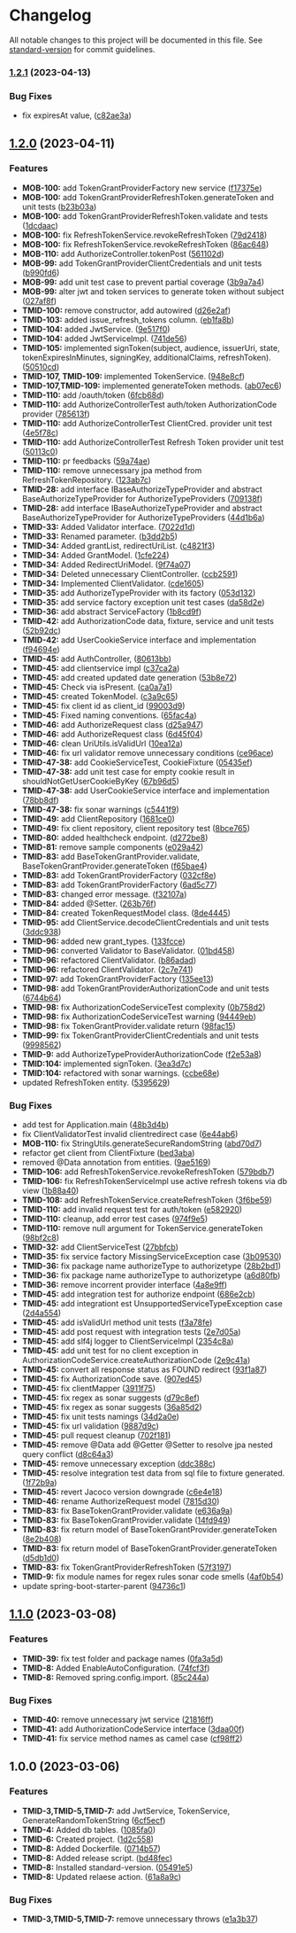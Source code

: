 # Changelog

All notable changes to this project will be documented in this file. See [standard-version](https://github.com/conventional-changelog/standard-version) for commit guidelines.

### [1.2.1](https://github.com/BrewInteractive/oauth-server/compare/v1.2.0...v1.2.1) (2023-04-13)


### Bug Fixes

* fix expiresAt value, ([c82ae3a](https://github.com/BrewInteractive/oauth-server/commit/c82ae3a243a9143ae3a42c513c50611f837b0115))

## [1.2.0](https://github.com/BrewInteractive/oauth-server/compare/v1.1.0...v1.2.0) (2023-04-11)


### Features

* **MOB-100:** add TokenGrantProviderFactory new service ([f17375e](https://github.com/BrewInteractive/oauth-server/commit/f17375e3c3f24fefa4f4a33050498d018d870a5f))
* **MOB-100:** add TokenGrantProviderRefreshToken.generateToken and unit tests ([b23b03a](https://github.com/BrewInteractive/oauth-server/commit/b23b03a378356ccbddfdd5f5f406ab41255b79a9))
* **MOB-100:** add TokenGrantProviderRefreshToken.validate and tests ([1dcdaac](https://github.com/BrewInteractive/oauth-server/commit/1dcdaac245a12a53b466d33756d60f1279b5724b))
* **MOB-100:** fix RefreshTokenService.revokeRefreshToken ([79d2418](https://github.com/BrewInteractive/oauth-server/commit/79d24183e4d09e4cfd56e4143fb8223482863be2))
* **MOB-100:** fix RefreshTokenService.revokeRefreshToken ([86ac648](https://github.com/BrewInteractive/oauth-server/commit/86ac648476247a616374fedc75db5ab0e848280b))
* **MOB-110:** add AuthorizeController.tokenPost ([561102d](https://github.com/BrewInteractive/oauth-server/commit/561102dfa2b8da9a7b3aee772490de4af40e9df1))
* **MOB-99:** add TokenGrantProviderClientCredentials and unit tests ([b990fd6](https://github.com/BrewInteractive/oauth-server/commit/b990fd67b00f6d19098f12c81b2e0613f6e03a7b))
* **MOB-99:** add unit test case to prevent partial coverage ([3b9a7a4](https://github.com/BrewInteractive/oauth-server/commit/3b9a7a4660d98d99b33fce3135c8379fdd8a9621))
* **MOB-99:** alter jwt and token services to generate token without subject ([027af8f](https://github.com/BrewInteractive/oauth-server/commit/027af8fd600c541633010b8a2871c02ffc560d13))
* **TMID-100:** remove constructor, add autowired ([d26e2af](https://github.com/BrewInteractive/oauth-server/commit/d26e2afa60634d7da30dd9029b4ffbd7d76fdb87))
* **TMID-103:** added issue_refresh_tokens column. ([eb1fa8b](https://github.com/BrewInteractive/oauth-server/commit/eb1fa8bdba1e6fe1833531608732f72c6010235f))
* **TMID-104:** added JwtService. ([9e517f0](https://github.com/BrewInteractive/oauth-server/commit/9e517f07070559d88979e75657e70d4bf34a33ab))
* **TMID-104:** added JwtServiceImpl. ([741de56](https://github.com/BrewInteractive/oauth-server/commit/741de5658c46e1b281198c9ac7aa72dc916b927e))
* **TMID-105:** implemented signToken(subject, audience, issuerUri, state, tokenExpiresInMinutes, signingKey, additionalClaims, refreshToken). ([50510cd](https://github.com/BrewInteractive/oauth-server/commit/50510cd7fa3df3c9836b72ca67b3aa6cb86ad838))
* **TMID-107, TMID-109:** implemented TokenService. ([948e8cf](https://github.com/BrewInteractive/oauth-server/commit/948e8cf7faea36e98d57ae1358963ae65f01bd55))
* **TMID-107,TMID-109:** implemented generateToken methods. ([ab07ec6](https://github.com/BrewInteractive/oauth-server/commit/ab07ec6eb4ee774f676abce57752d632678e038c))
* **TMID-110:** add /oauth/token ([6fcb68d](https://github.com/BrewInteractive/oauth-server/commit/6fcb68d451f366a70c8055cb226d34c1bee030bd))
* **TMID-110:** add AuthorizeControllerTest auth/token AuthorizationCode provider ([785613f](https://github.com/BrewInteractive/oauth-server/commit/785613f30bae85ed7c9aa78c70a62df1aada74a0))
* **TMID-110:** add AuthorizeControllerTest ClientCred. provider unit test ([4e5f78c](https://github.com/BrewInteractive/oauth-server/commit/4e5f78ce410e46ba39e7a877d64aaa8632053f93))
* **TMID-110:** add AuthorizeControllerTest Refresh Token provider unit test ([50113c0](https://github.com/BrewInteractive/oauth-server/commit/50113c02f3349af53c41d0181b8aea7f1a3bdc09))
* **TMID-110:** pr feedbacks ([59a74ae](https://github.com/BrewInteractive/oauth-server/commit/59a74ae091d181274048b7f38b9f556fe12c83f2))
* **TMID-110:** remove unnecessary jpa method from RefreshTokenRepository. ([123ab7c](https://github.com/BrewInteractive/oauth-server/commit/123ab7ce6eebead57993f3aa28b34db0b9ba4c06))
* **TMID-28:** add interface IBaseAuthorizeTypeProvider and abstract BaseAuthorizeTypeProvider for AuthorizeTypeProviders ([709138f](https://github.com/BrewInteractive/oauth-server/commit/709138fdb8fbbd2c109d09ce96e2ed55ad73da62))
* **TMID-28:** add interface IBaseAuthorizeTypeProvider and abstract BaseAuthorizeTypeProvider for AuthorizeTypeProviders ([44d1b6a](https://github.com/BrewInteractive/oauth-server/commit/44d1b6a37b76f5b54072839be8098decdcd53071))
* **TMID-33:** Added Validator interface. ([7022d1d](https://github.com/BrewInteractive/oauth-server/commit/7022d1d6842c1c220e0ba72f26b6824c8c65d72f))
* **TMID-33:** Renamed parameter. ([b3dd2b5](https://github.com/BrewInteractive/oauth-server/commit/b3dd2b533d9466f157f2f25ced43de4dad998268))
* **TMID-34:** Added grantList, redirectUriList. ([c4821f3](https://github.com/BrewInteractive/oauth-server/commit/c4821f306f5f3485493e44141531a07503931e97))
* **TMID-34:** Added GrantModel. ([1cfe224](https://github.com/BrewInteractive/oauth-server/commit/1cfe22491a22fc26fb0a0c4212ae704ad71e5263))
* **TMID-34:** Added RedirectUriModel. ([9f74a07](https://github.com/BrewInteractive/oauth-server/commit/9f74a0707adb472891a0d1801e44f9552045d8e2))
* **TMID-34:** Deleted unnecessary ClientController. ([ccb2591](https://github.com/BrewInteractive/oauth-server/commit/ccb25911c95b2724829c5713341c0b69a26613ac))
* **TMID-34:** Implemented ClientValidator. ([cde1605](https://github.com/BrewInteractive/oauth-server/commit/cde1605bc70711bac00acc08eea5635d0cdee5a5))
* **TMID-35:** add AuthorizeTypeProvider with its factory ([053d132](https://github.com/BrewInteractive/oauth-server/commit/053d13287c22dc838cfa4db442555e026d69dd5f))
* **TMID-35:** add service factory exception unit test cases ([da58d2e](https://github.com/BrewInteractive/oauth-server/commit/da58d2e42ee6233a477b87678382b3112b9a0bfc))
* **TMID-36:** add abstract ServiceFactory ([1b8cd9f](https://github.com/BrewInteractive/oauth-server/commit/1b8cd9fd6cb884339118577a0d128eeda947fe4e))
* **TMID-42:** add AuthorizationCode data, fixture, service and unit tests ([52b92dc](https://github.com/BrewInteractive/oauth-server/commit/52b92dc7285a80545b7368029ef5c2f1911c90ff))
* **TMID-42:** add UserCookieService interface and implementation ([f94694e](https://github.com/BrewInteractive/oauth-server/commit/f94694ee3168380aefc14e794e86d3fd6ade9e10))
* **TMID-45:** add AuthController, ([80613bb](https://github.com/BrewInteractive/oauth-server/commit/80613bbac1a01f7bcbb414fee5e7df67603aaafc))
* **TMID-45:** add clientservice impl ([c37ca2a](https://github.com/BrewInteractive/oauth-server/commit/c37ca2a1fdf03a63111a3739a40806745f40e2f0))
* **TMID-45:** add created updated date generation ([53b8e72](https://github.com/BrewInteractive/oauth-server/commit/53b8e72bd762afd656f261ada748f8e50fdf7419))
* **TMID-45:** Check via isPresent. ([ca0a7a1](https://github.com/BrewInteractive/oauth-server/commit/ca0a7a19cc080b6d900a893df0beda274d9e6dca))
* **TMID-45:** created TokenModel. ([c3a9c65](https://github.com/BrewInteractive/oauth-server/commit/c3a9c658273eabd4d2f6b7f2044ec14e350fd7ec))
* **TMID-45:** fix client id as client_id ([99003d9](https://github.com/BrewInteractive/oauth-server/commit/99003d95eaf65b2fdbe0a0188a41488b041be717))
* **TMID-45:** Fixed naming conventions. ([65fac4a](https://github.com/BrewInteractive/oauth-server/commit/65fac4ac2e5c1930fd98a3882ce347345c592c27))
* **TMID-46:** add AuthorizeRequest class ([d25a947](https://github.com/BrewInteractive/oauth-server/commit/d25a947a10fa18e4df6591d73d2cf030919737f9))
* **TMID-46:** add AuthorizeRequest class ([6d45f04](https://github.com/BrewInteractive/oauth-server/commit/6d45f045f78fe923f7b1263c19f62b4b7bf32ae0))
* **TMID-46:** clean UriUtils.isValidUrl ([10ea12a](https://github.com/BrewInteractive/oauth-server/commit/10ea12a88598f6ae0999ef5f936899e40b6a9422))
* **TMID-46:** fix url validator remove unnecessary conditions ([ce96ace](https://github.com/BrewInteractive/oauth-server/commit/ce96acef9a5c657881958a030b18e2fc2b8d9c28))
* **TMID-47-38:** add CookieServiceTest, CookieFixture ([05435ef](https://github.com/BrewInteractive/oauth-server/commit/05435ef7907dcabefca77a6e660ffd7917693028))
* **TMID-47-38:** add unit test case for empty cookie result in shouldNotGetUserCookieByKey ([67b96d5](https://github.com/BrewInteractive/oauth-server/commit/67b96d5bc621421c03d7629514571dcfba508bcf))
* **TMID-47-38:** add UserCookieService interface and implementation ([78bb8df](https://github.com/BrewInteractive/oauth-server/commit/78bb8df631b0b0f93856a5bce86b3d5b5bf9cc14))
* **TMID-47-38:** fix sonar warnings ([c5441f9](https://github.com/BrewInteractive/oauth-server/commit/c5441f900bd57fb8f18ba1866e01c762e5118386))
* **TMID-49:** add ClientRepository ([1681ce0](https://github.com/BrewInteractive/oauth-server/commit/1681ce08fa2465188400378d65b0c24ecd5d7fed))
* **TMID-49:** fix client repository, client repository test ([8bce765](https://github.com/BrewInteractive/oauth-server/commit/8bce765389134fdca31a3ad16be95df1c7e02864))
* **TMID-80:** added healthcheck endpoint. ([d272be8](https://github.com/BrewInteractive/oauth-server/commit/d272be859dbc614db7a057845d7067f0f166180f))
* **TMID-81:** remove sample components ([e029a42](https://github.com/BrewInteractive/oauth-server/commit/e029a423ee07a40720552ef625aefdff9c6bacf9))
* **TMID-83:** add BaseTokenGrantProvider.validate, BaseTokenGrantProvider.generateToken ([f65bae4](https://github.com/BrewInteractive/oauth-server/commit/f65bae428bb738d9aff08f591353df79fb9c51f5))
* **TMID-83:** add TokenGrantProviderFactory ([032cf8e](https://github.com/BrewInteractive/oauth-server/commit/032cf8e9b580f623f43a6d6c1715b63dcb6c4686))
* **TMID-83:** add TokenGrantProviderFactory ([6ad5c77](https://github.com/BrewInteractive/oauth-server/commit/6ad5c778d18c6fd87aade8feb912af1b6d6e7f8c))
* **TMID-83:** changed error message. ([f32107a](https://github.com/BrewInteractive/oauth-server/commit/f32107a6ce6e26b1bc5812e32cf76386ffc8f792))
* **TMID-84:** added @Setter. ([263b76f](https://github.com/BrewInteractive/oauth-server/commit/263b76f213c212a8c9b3fdef1656caeb09a1965d))
* **TMID-84:** created TokenRequestModel class. ([8de4445](https://github.com/BrewInteractive/oauth-server/commit/8de44457b4890cbaee8c397450a534178e55eb99))
* **TMID-95:** add ClientService.decodeClientCredentials and unit tests ([3ddc938](https://github.com/BrewInteractive/oauth-server/commit/3ddc9389a3e4f2779dd225a06e6cab6368f120f2))
* **TMID-96:** added new grant_types. ([133fcce](https://github.com/BrewInteractive/oauth-server/commit/133fcce75460bf8c6fbb35f9f6d4369ba92e55da))
* **TMID-96:** converted Validator to BaseValidator. ([01bd458](https://github.com/BrewInteractive/oauth-server/commit/01bd458c2ebb6175bcdb2781bfbf87db96edd2fb))
* **TMID-96:** refactored ClientValidator. ([b86adad](https://github.com/BrewInteractive/oauth-server/commit/b86adad9818654e05ab027b88bb94e16b80d29df))
* **TMID-96:** refactored ClientValidator. ([2c7e741](https://github.com/BrewInteractive/oauth-server/commit/2c7e741f2958ac139066e575ffc26d77ee5d492c))
* **TMID-97:** add TokenGrantProviderFactory ([135ee13](https://github.com/BrewInteractive/oauth-server/commit/135ee13254f96b1d58e3b05fd48ffd2325e2a1c4))
* **TMID-98:** add TokenGrantProviderAuthorizationCode and unit tests ([6744b64](https://github.com/BrewInteractive/oauth-server/commit/6744b641a2c36b2c47891b3cd1369bda48b57236))
* **TMID-98:** fix AuthorizationCodeServiceTest complexity ([0b758d2](https://github.com/BrewInteractive/oauth-server/commit/0b758d280e65ac5bfc60558cb8143b7aaa83f0d8))
* **TMID-98:** fix AuthorizationCodeServiceTest warning ([94449eb](https://github.com/BrewInteractive/oauth-server/commit/94449eb3185aed671a5b87665c27e9eb1c487f61))
* **TMID-98:** fix TokenGrantProvider.validate return ([98fac15](https://github.com/BrewInteractive/oauth-server/commit/98fac15fcf4d25748e4a8f07d39921cf3d1b1029))
* **TMID-99:** fix TokenGrantProviderClientCredentials and unit tests ([9998562](https://github.com/BrewInteractive/oauth-server/commit/999856276c9ac899894a910210fe8a0687b4f41f))
* **TMID-9:** add AuthorizeTypeProviderAuthorizationCode ([f2e53a8](https://github.com/BrewInteractive/oauth-server/commit/f2e53a867938b64842fd2f9cce7523213288c434))
* **TMID:104:** implemented signToken. ([3ea3d7c](https://github.com/BrewInteractive/oauth-server/commit/3ea3d7cb4b366b711bca8ed259e8fe5ee2f0b334))
* **TMID:104:** refactored with sonar warnings. ([ccbe68e](https://github.com/BrewInteractive/oauth-server/commit/ccbe68e6f691b53075a7dc06436dfdc709e78681))
* updated RefreshToken entity. ([5395629](https://github.com/BrewInteractive/oauth-server/commit/53956295792ce34121735f722d12f482906925ab))


### Bug Fixes

* add test for Application.main ([48b3d4b](https://github.com/BrewInteractive/oauth-server/commit/48b3d4b186b78b43316286554d796d7152e3aeb1))
* fix ClientValidatorTest invalid clientredirect case ([6e44ab6](https://github.com/BrewInteractive/oauth-server/commit/6e44ab602b71084bb47f260b46b68aade4d9bee8))
* **MOB-110:** fix StringUtils.generateSecureRandomString ([abd70d7](https://github.com/BrewInteractive/oauth-server/commit/abd70d784053beede8c2035d6d702aa1bc62e91d))
* refactor get client from ClientFixture ([bed3aba](https://github.com/BrewInteractive/oauth-server/commit/bed3aba27aef3c2c93e335d388ad506ed0931e05))
* removed @Data annotation from entities. ([9ae5169](https://github.com/BrewInteractive/oauth-server/commit/9ae5169839d3b18eb19b6d6499ea7aadbf20a034))
* **TMID-106:** add RefreshTokenService.revokeRefreshToken ([579bdb7](https://github.com/BrewInteractive/oauth-server/commit/579bdb7c1a559f0dd7d0cd5129a52449c44e0af4))
* **TMID-106:** fix RefreshTokenServiceImpl use active refresh tokens via db view ([1b88a40](https://github.com/BrewInteractive/oauth-server/commit/1b88a408a24bef34931c02c3a2b5a4889e59a8fb))
* **TMID-108:** add RefreshTokenService.createRefreshToken ([3f6be59](https://github.com/BrewInteractive/oauth-server/commit/3f6be595eaed085f20e1ff726e78bb58f02faac9))
* **TMID-110:** add invalid request test for auth/token ([e582920](https://github.com/BrewInteractive/oauth-server/commit/e582920ce5d26f7234b88c952731c2be0fdb26e5))
* **TMID-110:** cleanup, add error test cases ([974f9e5](https://github.com/BrewInteractive/oauth-server/commit/974f9e534d983c2a717381c0a002f9881581b3fc))
* **TMID-110:** remove null argument for TokenService.generateToken ([98bf2c8](https://github.com/BrewInteractive/oauth-server/commit/98bf2c887e8d0f9a42ee8088581e02ccadc7f8a0))
* **TMID-32:** add ClientServiceTest ([27bbfcb](https://github.com/BrewInteractive/oauth-server/commit/27bbfcbd4d6687245a37d176613bc0760d5e5f7e))
* **TMID-35:** fix service factory MissingServiceException case ([3b09530](https://github.com/BrewInteractive/oauth-server/commit/3b09530b022840b375066e64a4da70e24ab7a83c))
* **TMID-36:** fix package name authorizeType to authorizetype ([28b2bd1](https://github.com/BrewInteractive/oauth-server/commit/28b2bd1a641cfc907cf5283b239995a31e376c35))
* **TMID-36:** fix package name authorizeType to authorizetype ([a6d80fb](https://github.com/BrewInteractive/oauth-server/commit/a6d80fb86724f76f712c46cfa1d22ce913970952))
* **TMID-36:** remove incorrent provider interface ([4a8e9ff](https://github.com/BrewInteractive/oauth-server/commit/4a8e9ffc90e8c956abae9c1548490850b17673f6))
* **TMID-45:** add integration test for authorize endpoint ([686e2cb](https://github.com/BrewInteractive/oauth-server/commit/686e2cb935a63569d63060b8b2b34e4e9f00facb))
* **TMID-45:** add integrationt est UnsupportedServiceTypeException case ([2d4a554](https://github.com/BrewInteractive/oauth-server/commit/2d4a554d3d1bba8f454340dcb9d1bea9cc516b15))
* **TMID-45:** add isValidUrl method unit tests ([f3a78fe](https://github.com/BrewInteractive/oauth-server/commit/f3a78fedbbd3a2eeae478cec3a812f232922d029))
* **TMID-45:** add post request with integration tests ([2e7d05a](https://github.com/BrewInteractive/oauth-server/commit/2e7d05ab5c7bae7b92ce51764008fed7b0b39b66))
* **TMID-45:** add slf4j logger to ClientServiceImpl ([2354c8a](https://github.com/BrewInteractive/oauth-server/commit/2354c8a7a87ee5ddfb136ac8a5e9511168e1951e))
* **TMID-45:** add unit test for no client exception in AuthorizationCodeService.createAuthorizationCode ([2e9c41a](https://github.com/BrewInteractive/oauth-server/commit/2e9c41a952f7bf4fd88747b11662de8aba2c07c6))
* **TMID-45:** convert all response status as FOUND redirect ([93f1a87](https://github.com/BrewInteractive/oauth-server/commit/93f1a87aa77c73085e7f0b8846e66661ddd63fd8))
* **TMID-45:** fix AuthorizationCode save. ([907ed45](https://github.com/BrewInteractive/oauth-server/commit/907ed45b3a262825b0d4a5c6590dac6d8e85cdb8))
* **TMID-45:** fix clientMapper ([3911f75](https://github.com/BrewInteractive/oauth-server/commit/3911f75b2d3c19fc17ce27e49d7c9459ad3470a8))
* **TMID-45:** fix regex as sonar suggests ([d79c8ef](https://github.com/BrewInteractive/oauth-server/commit/d79c8ef4c741d2e6f77789aae49f9ad2c5cc9c12))
* **TMID-45:** fix regex as sonar suggests ([36a85d2](https://github.com/BrewInteractive/oauth-server/commit/36a85d29264b1d08a2024e6213078bf904670020))
* **TMID-45:** fix unit tests namings ([34d2a0e](https://github.com/BrewInteractive/oauth-server/commit/34d2a0e6e82724672de4a0eaeb0b7939f8356d5d))
* **TMID-45:** fix url validation ([9887d9c](https://github.com/BrewInteractive/oauth-server/commit/9887d9c84fc026ccdfbe64ceb1994fa69a3aca1d))
* **TMID-45:** pull request cleanup ([702f181](https://github.com/BrewInteractive/oauth-server/commit/702f181f025fab0e287735cbf166478921038847))
* **TMID-45:** remove @Data add @Getter @Setter to resolve jpa nested query conflict ([d8c64a3](https://github.com/BrewInteractive/oauth-server/commit/d8c64a32bfd0adcbdb9473e5129290113819029e))
* **TMID-45:** remove unnecessary exception ([ddc388c](https://github.com/BrewInteractive/oauth-server/commit/ddc388c6fe6cbf6a800741fafc527cb9dcf7af12))
* **TMID-45:** resolve integration test data from sql file to fixture generated. ([1f72b9a](https://github.com/BrewInteractive/oauth-server/commit/1f72b9a70ef09988fa628c9150d426167b419b74))
* **TMID-45:** revert Jacoco version downgrade ([c6e4e18](https://github.com/BrewInteractive/oauth-server/commit/c6e4e18ba17f17875f11eb8717f137826ae44718))
* **TMID-46:** rename AuthorizeRequest model ([7815d30](https://github.com/BrewInteractive/oauth-server/commit/7815d304c569878cee6543a9672fd9ad52e8de3c))
* **TMID-83:** fix BaseTokenGrantProvider.validate ([e636a9a](https://github.com/BrewInteractive/oauth-server/commit/e636a9a4189bfc3914a7fe9bad94069ffd40dee7))
* **TMID-83:** fix BaseTokenGrantProvider.validate ([14fd949](https://github.com/BrewInteractive/oauth-server/commit/14fd9491926a33b0f5c4f4c0ce0b89d42f3938f7))
* **TMID-83:** fix return model of BaseTokenGrantProvider.generateToken ([8e2b408](https://github.com/BrewInteractive/oauth-server/commit/8e2b4081632c2fae707940476c1b40e51ded56b2))
* **TMID-83:** fix return model of BaseTokenGrantProvider.generateToken ([d5db1d0](https://github.com/BrewInteractive/oauth-server/commit/d5db1d0ed331f9f2c1cfedff0cd971fb7b2e6bba))
* **TMID-83:** fix TokenGrantProviderRefreshToken ([57f3197](https://github.com/BrewInteractive/oauth-server/commit/57f31976e6204ab31164dfd6a249f31d8233f871))
* **TMID-9:** fix module names for regex rules sonar code smells ([4af0b54](https://github.com/BrewInteractive/oauth-server/commit/4af0b54a5d58ce6cba992a767307bd140c54a3de))
* update spring-boot-starter-parent ([94736c1](https://github.com/BrewInteractive/oauth-server/commit/94736c1d8ce44811f06dfd89b9377a55e8f32150))

## [1.1.0](https://github.com/BrewInteractive/oauth-server/compare/v1.0.0...v1.1.0) (2023-03-08)


### Features

* **TMID-39:** fix test folder and package names ([0fa3a5d](https://github.com/BrewInteractive/oauth-server/commit/0fa3a5dc6c31659e123c365c93aab6963e86af62))
* **TMID-8:** Added EnableAutoConfiguration. ([74fcf3f](https://github.com/BrewInteractive/oauth-server/commit/74fcf3f0e4ca0664cd9756bfc1de8998abc32ac3))
* **TMID-8:** Removed spring.config.import. ([85c244a](https://github.com/BrewInteractive/oauth-server/commit/85c244a9f6367057d4eb6c0b36d758cd351aab34))


### Bug Fixes

* **TMID-40:** remove unnecessary jwt service ([21816ff](https://github.com/BrewInteractive/oauth-server/commit/21816ff919be62ba8aeb0664e65aea2827219bd7))
* **TMID-41:** add AuthorizationCodeService interface ([3daa00f](https://github.com/BrewInteractive/oauth-server/commit/3daa00fe638ef7b68ffca2b7c98987cbdb650be7))
* **TMID-41:** fix service method names as camel case ([cf98ff2](https://github.com/BrewInteractive/oauth-server/commit/cf98ff282c28d22d1069d0193d2b1db63b74e3b6))

## 1.0.0 (2023-03-06)


### Features

* **TMID-3,TMID-5,TMID-7:** add JwtService, TokenService, GenerateRandomTokenString ([6cf5ecf](https://github.com/BrewInteractive/oauth-server/commit/6cf5ecfe0261fc0cfe716fa81abc002bdf754f4e))
* **TMID-4:** Added db tables. ([1085fa0](https://github.com/BrewInteractive/oauth-server/commit/1085fa07ddc7243bc68f9bef41177e8b4acd385b))
* **TMID-6:** Created project. ([1d2c558](https://github.com/BrewInteractive/oauth-server/commit/1d2c5585b249f40208a01d368d70888609a1e5d6))
* **TMID-8:** Added Dockerfile. ([0714b57](https://github.com/BrewInteractive/oauth-server/commit/0714b570bebe0e8049aacc5ec549ea63d55126fb))
* **TMID-8:** Added release script. ([bd48fec](https://github.com/BrewInteractive/oauth-server/commit/bd48fecc16fb74f1e35431ede5879a0bcdaceabd))
* **TMID-8:** Installed standard-version. ([05491e5](https://github.com/BrewInteractive/oauth-server/commit/05491e50d92c138f42a41bd39f7e0cddbf6c1c3f))
* **TMID-8:** Updated relaese action. ([61a8a9c](https://github.com/BrewInteractive/oauth-server/commit/61a8a9cbb4de64acea9642ec67466b4ceec148a8))


### Bug Fixes

* **TMID-3,TMID-5,TMID-7:** remove unnecessary throws ([e1a3b37](https://github.com/BrewInteractive/oauth-server/commit/e1a3b37811453dca5b633069d3a58e7114ae3daa))
